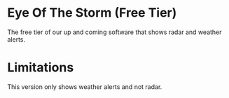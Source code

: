 # Eye Of The Storm (Free Tier)

The free tier of our up and coming software that shows radar and weather alerts.

# Limitations

This version only shows weather alerts and not radar.
